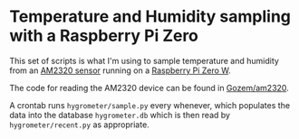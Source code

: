 Temperature and Humidity sampling with a Raspberry Pi Zero
==========================================================

This set of scripts is what I'm using to sample temperature and humidity from
an [AM2320
sensor](https://shop.pimoroni.com/products/digital-temperature-and-humidity-sensor)
running on a [Raspberry Pi Zero
W](https://shop.pimoroni.com/products/raspberry-pi-zero-w).

The code for reading the AM2320 device can be found in
[Gozem/am2320](https://github.com/Gozem/am2320).

A crontab runs `hygrometer/sample.py` every whenever, which populates the data
into the database `hygrometer.db` which is then read by `hygrometer/recent.py`
as appropriate.
